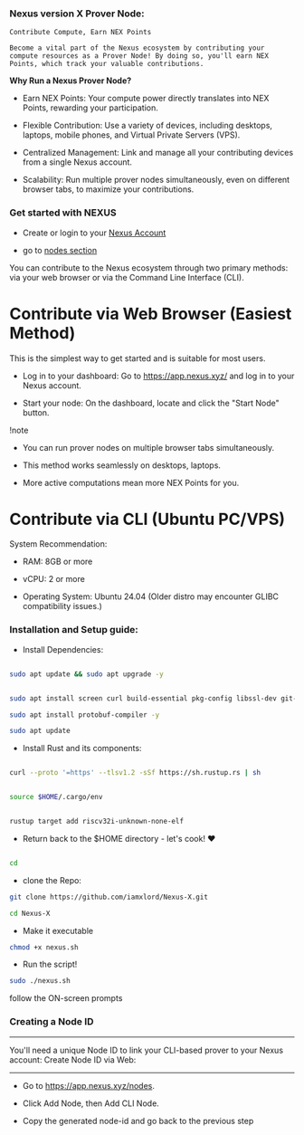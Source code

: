 ### Nexus version X Prover Node:

``` Contribute Compute, Earn NEX Points ```



``` Become a vital part of the Nexus ecosystem by contributing your compute resources as a Prover Node! By doing so, you'll earn NEX Points, which track your valuable contributions. ```



**Why Run a Nexus Prover Node?**

 * Earn NEX Points: Your compute power directly translates into NEX Points, rewarding your participation.

 * Flexible Contribution: Use a variety of devices, including desktops, laptops, mobile phones, and Virtual Private Servers (VPS).

 * Centralized Management: Link and manage all your contributing devices from a single Nexus account.

 * Scalability: Run multiple prover nodes simultaneously, even on different browser tabs, to maximize your contributions.



### Get started with NEXUS

 * Create or login to your [Nexus Account](https://app.nexus.xyz/)

 * go to [nodes section](https://app.nexus.xyz/)



You can contribute to the Nexus ecosystem through two primary methods: via your web browser or via the Command Line Interface (CLI).



# Contribute via Web Browser (Easiest Method)

This is the simplest way to get started and is suitable for most users.

 * Log in to your dashboard: Go to https://app.nexus.xyz/ and log in to your Nexus account.

 * Start your node: On the dashboard, locate and click the "Start Node" button.

!note

 * You can run prover nodes on multiple browser tabs simultaneously.

 * This method works seamlessly on desktops, laptops.

 * More active computations mean more NEX Points for you.



# Contribute via CLI (Ubuntu PC/VPS)



System Recommendation:



 * RAM: 8GB or more

 * vCPU: 2 or more

 * Operating System: Ubuntu 24.04 (Older distro may encounter GLIBC compatibility issues.)



### Installation and Setup guide:

 * Install Dependencies:

  ```bash

sudo apt update && sudo apt upgrade -y

```

```bash

sudo apt install screen curl build-essential pkg-config libssl-dev git-all -y

sudo apt install protobuf-compiler -y

sudo apt update

```



 * Install Rust and its components:

```bash

curl --proto '=https' --tlsv1.2 -sSf https://sh.rustup.rs | sh

```

```bash

source $HOME/.cargo/env

```

```bash

rustup target add riscv32i-unknown-none-elf

```


* Return back to the $HOME directory - let's cook! ❤️‍
```bash

cd

```

* clone the Repo:

```bash
git clone https://github.com/iamxlord/Nexus-X.git
```

```bash
cd Nexus-X
```

* Make it executable
  
```bash
chmod +x nexus.sh
```
* Run the script! 
```bash
sudo ./nexus.sh
```
follow the ON-screen prompts

### Creating a Node ID

***

You'll need a unique Node ID to link your CLI-based prover to your Nexus account:
Create Node ID via Web:

***

 * Go to https://app.nexus.xyz/nodes.

 * Click Add Node, then Add CLI Node.

 * Copy the generated node-id and go back to the previous step

